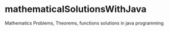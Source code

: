 # mathematicalSolutionsWithJava
Mathematics Problems, Theorems, functions solutions in java programming
